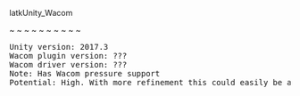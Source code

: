 latkUnity_Wacom

~ ~ ~ ~ ~ ~ ~ ~ ~ ~
<pre>
Unity version: 2017.3
Wacom plugin version: ???
Wacom driver version: ???
Note: Has Wacom pressure support
Potential: High. With more refinement this could easily be a standalone production tool.
</pre>

